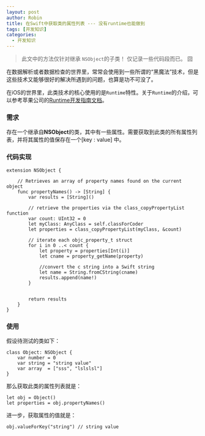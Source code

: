 ```yaml
---
layout: post
author: Robin
title: 在Swift中获取类的属性列表 --- 没有runtime也能做到
tags: [开发知识]
categories:
  - 开发知识
---
```



> 此文中的方法仅针对继承 `NSObject`的子类！
> 仅记录一些代码段而已。 囧



在数据解析或者数据检查的世界里，常常会使用到一些所谓的“黑魔法”技术，但是这些技术又能够很好的解决所遇到的问题，也算是功不可没了。  
  
在iOS的世界里，此类技术的核心使用的是`Runtime`特性。关于`Runtime`的介绍，可以参考苹果公司的[Runtime开发指南文档](https://developer.apple.com/library/mac/documentation/Cocoa/Conceptual/ObjCRuntimeGuide/Introduction/Introduction.html)。  
  
### 需求  
  
存在一个继承自**NSObject**的类，其中有一些属性。需要获取到此类的所有属性列表，并将其属性的值保存在一个[key : value] 中。
 
### 代码实现

```
extension NSObject {

	// Retrieves an array of property names found on the current object
    func propertyNames() -> [String] {
        var results = [String]()
        
        // retrieve the properties via the class_copyPropertyList function
        var count: UInt32 = 0
        let myClass: AnyClass = self.classForCoder
        let properties = class_copyPropertyList(myClass, &count)
        
        // iterate each objc_property_t struct
        for i in 0 ..< count {
            let property = properties[Int(i)]
            let cname = property_getName(property)
            
            //convert the c string into a Swift string
            let name = String.fromCString(cname)
            results.append(name!)
        }
        
        
        return results
    }
}
```

### 使用

假设待测试的类如下：

```
class Object: NSObject {
    var number = 0
    var string = "string value"
    var array  = ["sss", "lslslsl"]
}
```

那么获取此类的属性列表就是：

```
let obj = Object()
let properties = obj.propertyNames()
```

进一步，获取属性的值就是：

```
obj.valueForKey("string") // string value
```